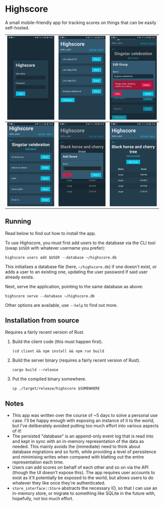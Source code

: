 # Highscore

A small mobile-friendly app for tracking scores on things that can be easily self-hosted.

| ![Login](screenshots/login.jpg)         | ![Groups](screenshots/groups.jpg)       | ![Edit Group](screenshots/edit_group.jpg) |
|-----------------------------------------|-----------------------------------------|-------------------------------------------|
| ![Scorables](screenshots/scorables.jpg) | ![Add Score](screenshots/add_score.jpg) | ![Scores](screenshots/scores.jpg)         |

## Running

Read below to find out how to install the app.

To use Highscore, you must first add users to the database via the CLI tool (swap `$USER` with whatever username you prefer):

```
highscore users add $USER --database ~/highscore.db
```

This initialises a database file (here, `~/highscore.db`) if one doesn't exist, or adds a user to an existing one, updating the user password if said user already exists.

Next, serve the application, pointing to the same database as above:

```
highscore serve --database ~/highscore.db
```

Other options are available, use `--help` to find out more.

## Installation from source

Requires a fairly recent version of Rust.

1. Build the client code (this must happen first).
   ```
   (cd client && npm install && npm run build
   ```
2. Build the server binary (requires a fairly recent version of Rust).
   ```
   cargo build --release
   ```
3. Put the compiled binary somewhere.
   ```
   cp ./target/release/highscore $SOMEWHERE
   ```

## Notes

- This app was written over the course of ~5 days to solve a personal use case. I'll be happy enough with exposing an instance of it to the world, but I've deliberately avoided putting too much effort into various aspects of it!
- The persisted "database" is an append-only event log that is read into and kept in sync with an in-memory representation of the data as needed. This mainly avoids the (immediate) need to think about database migrations and so forth, while providing a level of persistence and minimising writes when compared with blatting out the entire representation each time.
- Users can add scores on behalf of each other and so on via the API (though the UI doesn't expose this). The app requires user accounts to exist as it'll potentially be exposed to the world, but allows users to do whatever they like once they're authenticated.
- `store_interface::Store` abstracts the necessary IO, so that I can use an in-memory store, or migrate to something like SQLite in the future with, hopefully, not too much effort.
